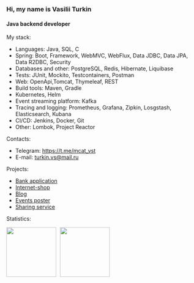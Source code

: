 ### Hi, my name is Vasilii Turkin

#### Java backend developer

My stack: 
* Languages: Java, SQL, C
* Spring: Boot, Framework, WebMVC, WebFlux, Data JDBC, Data JPA, Data R2DBC, Security
* Databases and other: PostgreSQL, Redis, Hibernate, Liquibase
* Tests: JUnit, Mockito, Testcontainers, Postman
* Web: OpenApi,Tomcat, Thymeleaf, REST
* Build tools: Maven, Gradle
* Kubernetes, Helm
* Event streaming platform: Kafka
* Tracing and logging: Prometheus, Grafana, Zipkin, Losgstash, Elasticsearch, Kubana 
* CI/CD: Jenkins, Docker, Git
* Other: Lombok, Project Reactor       

Contacts:
* Telegram: https://t.me/mcat_vst
* E-mail: turkin.vs@mail.ru

Projects: 
* [Bank application](https://github.com/mrchcat/bankapp-K8-Kafka-ELK-logging-tracing)
* [Internet-shop](https://github.com/mrchcat/secure_shop)
* [Blog](https://github.com/mrchcat/myblog)
* [Events poster](https://github.com/mrchcat/java-explore-with-me)
* [Sharing service](https://github.com/mrchcat/java-shareit)


Statistics:
<div>
<a href="https://github-readme-stats.vercel.app/api?username=mrchcat&hide=contribs&show_icons=true">
  <img  align="left" height="130" style="margin-right: 10px" src="https://github-readme-stats.vercel.app/api?username=mrchcat&hide=contribs&show_icons=true" />
</a>
<a href="https://github-readme-stats.vercel.app/api/top-langs/?username=mrchcat&layout=compact">
  <img align="left" height="130" src="https://github-readme-stats.vercel.app/api/top-langs/?username=mrchcat&layout=compact" />
</a>
</div>

